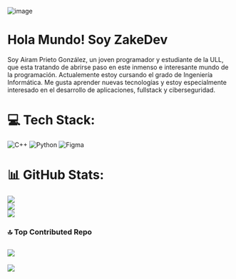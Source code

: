 ![image](https://github.com/user-attachments/assets/0c6cfcc3-2523-4d3e-83e5-b5e7af7956b4)
# Hola Mundo! Soy ZakeDev

Soy Airam Prieto González, un joven programador y estudiante de la ULL, que esta tratando de abrirse paso en este inmenso e interesante mundo de la programación.
Actualemente estoy cursando el grado de Ingeniería Informática.
Me gusta aprender nuevas tecnologías y estoy especialmente interesado en el desarrollo de aplicaciones, fullstack y ciberseguridad.

# 💻 Tech Stack:
![C++](https://img.shields.io/badge/c++-%2300599C.svg?style=for-the-badge&logo=c%2B%2B&logoColor=white) ![Python](https://img.shields.io/badge/python-3670A0?style=for-the-badge&logo=python&logoColor=ffdd54) ![Figma](https://img.shields.io/badge/figma-%23F24E1E.svg?style=for-the-badge&logo=figma&logoColor=white)
# 📊 GitHub Stats:
![](https://github-readme-stats.vercel.app/api?username=Zake207&theme=tokyonight&hide_border=false&include_all_commits=true&count_private=true)<br/>
![](https://github-readme-streak-stats.herokuapp.com/?user=Zake207&theme=tokyonight&hide_border=false)<br/>
![](https://github-readme-stats.vercel.app/api/top-langs/?username=Zake207&theme=tokyonight&hide_border=false&include_all_commits=true&count_private=true&layout=compact)

### 🔝 Top Contributed Repo
![](https://github-contributor-stats.vercel.app/api?username=Zake207&limit=5&theme=tokyonight&combine_all_yearly_contributions=true)
---
[![](https://visitcount.itsvg.in/api?id=Zake207&icon=5&color=0)](https://visitcount.itsvg.in)



<!-- Proudly created with GPRM ( https://gprm.itsvg.in ) -->
